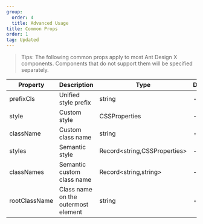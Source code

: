 ```yaml
---
group:
  order: 4
  title: Advanced Usage
title: Common Props
order: 1
tag: Updated
---
```


> Tips: The following common props apply to most Ant Design X components. Components that do not support them will be specified separately.

| Property      | Description                         | Type                         | Default |
| ------------- | ----------------------------------- | ---------------------------- | ------- |
| prefixCls     | Unified style prefix                | string                       | -       |
| style         | Custom style                        | CSSProperties                | -       |
| className     | Custom class name                   | string                       | -       |
| styles        | Semantic style                      | Record<string,CSSProperties> | -       |
| classNames    | Semantic custom class name          | Record<string,string>        | -       |
| rootClassName | Class name on the outermost element | string                       | -       |
